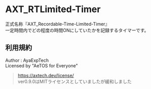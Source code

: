 # AXT_RTLimited-Timer

正式名称『AXT_Recordable-Time-Limited-Timer』  
一定時間内でどの程度の時間ONにしていたかを記録するタイマーです。

## 利用規約
Author : AyaExpTech  
Licensed by "AeTOS for Everyone"
> https://axtech.dev/license/  
> ver0.9.0はMITライセンスとしていましたが緩和しました